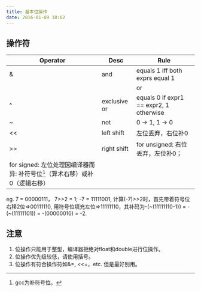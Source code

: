 ```yaml
---
title: 基本位操作
date: 2016-01-09 18:02
---
```


## 操作符

| Operator | Desc | Rule |
| -------- | ---- | ---- |
| & | and | equals 1 iff both exprs equal 1 |
| | | or | equals 0 iff both exprs equal 0 |
| ^ | exclusive or | equals 0 if expr1 == expr2, 1 otherwise |
| ~ | not | 0 -> 1, 1 -> 0 |
| << | left shift | 左位丢弃，右位补0 |
| >> | right shift | for unsigned: 右位丢弃，左位补0；
					 for signed:   左位处理因编译器而异: 补符号位[^1]（算术右移）或补0（逻辑右移）|

eg.
7 = 00000111， 7>>2 = 1;
-7 = 11111001, 计算(-7)>>2时，首先带着符号位右移2位=>00111110, 用符号位填充左位=>11111110，其补码为-(~(11111110-1)) = -(~(11111101)) = -(00000010) = -2.

## 注意

1. 位操作只能用于整型，编译器拒绝对float和double进行位操作。
2. 位操作优先级较低，请使用括号。
3. 位操作有符合操作符如&=, <<=，etc. 但是最好别用。


[^1]: gcc为补符号位。

